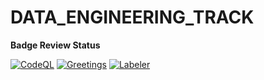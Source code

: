# DATA_ENGINEERING_TRACK

**Badge Review Status**

[![CodeQL](https://github.com/GDSCKCA2023-224/DATA_ENGINEERING_TRACK/actions/workflows/codeql.yml/badge.svg)](https://github.com/GDSCKCA2023-224/DATA_ENGINEERING_TRACK/actions/workflows/codeql.yml)
[![Greetings](https://github.com/GDSCKCA2023-224/DATA_ENGINEERING_TRACK/actions/workflows/greetings.yml/badge.svg)](https://github.com/GDSCKCA2023-224/DATA_ENGINEERING_TRACK/actions/workflows/greetings.yml)
[![Labeler](https://github.com/GDSCKCA2023-224/DATA_ENGINEERING_TRACK/actions/workflows/label.yml/badge.svg)](https://github.com/GDSCKCA2023-224/DATA_ENGINEERING_TRACK/actions/workflows/label.yml)
